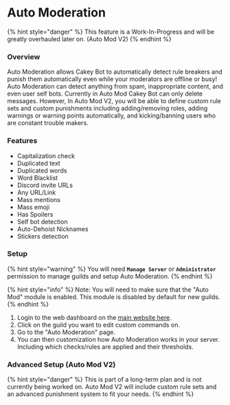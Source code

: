 # Auto Moderation

{% hint style="danger" %}
This feature is a Work-In-Progress and will be greatly overhauled later on. \(Auto Mod V2\)
{% endhint %}

### Overview

Auto Moderation allows Cakey Bot to automatically detect rule breakers and punish them automatically even while your moderators are offline or busy! Auto Moderation can detect anything from spam, inappropriate content, and even user self bots. Currently in Auto Mod Cakey Bot can only delete messages. However, In Auto Mod V2, you will be able to define custom rule sets and custom punishments including adding/removing roles, adding warnings or warning points automatically, and kicking/banning users who are constant trouble makers.

### Features

* Capitalization check
* Duplicated text
* Duplicated words
* Word Blacklist
* Discord invite URLs
* Any URL/Link
* Mass mentions
* Mass emoji
* Has Spoilers
* Self bot detection
* Auto-Dehoist Nicknames
* Stickers detection

### Setup

{% hint style="warning" %}
You will need **`Manage Server`** or **`Administrator`** permission to manage guilds and setup Auto Moderation.
{% endhint %}

{% hint style="info" %}
Note: You will need to make sure that the "Auto Mod" module is enabled. This module is disabled by default for new guilds.
{% endhint %}

1. Login to the web dashboard on the [main website here](https://cakeybot.app/auth.php).
2. Click on the guild you want to edit custom commands on.
3. Go to the "Auto Moderation" page.
4. You can then customization how Auto Moderation works in your server. Including which checks/rules are applied and their thresholds.

### Advanced Setup \(Auto Mod V2\)

{% hint style="danger" %}
This is part of a long-term plan and is not currently being worked on. Auto Mod V2 will include custom rule sets and an advanced punishment system to fit your needs.
{% endhint %}

